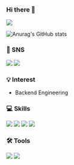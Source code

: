 ### Hi there 👋

<!--
**JinHxxxxKim/JinHxxxxKim** is a ✨ _special_ ✨ repository because its `README.md` (this file) appears on your GitHub profile.

Here are some ideas to get you started:

- 🔭 I’m currently working on ...
- 🌱 I’m currently learning ...
- 👯 I’m looking to collaborate on ...
- 🤔 I’m looking for help with ...
- 💬 Ask me about ...
- 📫 How to reach me: ...
- 😄 Pronouns: ...
- ⚡ Fun fact: ...
-->
<img src="https://capsule-render.vercel.app/api?type=transparent&color=auto&height=300&section=header&text=Welcome&fontSize=90" />

![Anurag's GitHub stats](https://github-readme-stats.vercel.app/api?username=JinHxxxxKim&show_icons=true&theme=radical)
### 🔗 SNS

<a href="https://velog.io/@jinhxxxxkim/posts"><img src="https://img.shields.io/badge/Blog-000000?style=flat-square&logo=Velog&logoColor=white"/></a>
<a href="mailto:jinhyungkim.dev@gmail.com"><img src="https://img.shields.io/badge/Gmail-d14836?style=flat-square&logo=Gmail&logoColor=white&link=mailto:snugyun01@gmail.com"/></a>
</div>

### 💡 Interest

- Backend Engineering

### 💻 Skills

<div>
<img src="https://img.shields.io/badge/java-007396?style=for-the-badge&logo=java&logoColor=white"> 
<img src="https://img.shields.io/badge/spring-6DB33F?style=for-the-badge&logo=spring&logoColor=white"> 
<img src="https://img.shields.io/badge/mysql-4479A1?style=for-the-badge&logo=mysql&logoColor=white"> 
<img src="https://img.shields.io/badge/oracle-F80000?style=for-the-badge&logo=oracle&logoColor=white"> 
<!-- </br> -->
<!-- <img src="https://img.shields.io/badge/Python-3776AB?style=for-the-badge&logo=Python&logoColor=white"> -->
<!-- <img src="https://img.shields.io/badge/TensorFlow-FF6F00?style=for-the-badge&logo=TensorFlow&logoColor=white"> -->
</div>

### 🛠️ Tools
<div>
<img src="https://img.shields.io/badge/IntelliJ-000000?style=for-the-badge&logo=IntelliJIDEA&logoColor=white">
<img src="https://img.shields.io/badge/github-181717?style=for-the-badge&logo=github&logoColor=white">
<!-- <img src="https://img.shields.io/badge/git-F05032?style=for-the-badge&logo=git&logoColor=white"> -->
</br>
<!-- <img src="https://img.shields.io/badge/notion-181717?style=for-the-badge&logo=notion&logoColor=white"> -->
<!-- <img src="https://img.shields.io/badge/Jira-0052CC?style=for-the-badge&logo=Jira&logoColor=white"> -->
<!-- <img src="https://img.shields.io/badge/Confluence-172B4D?style=for-the-badge&logo=Confluence&logoColor=white"> -->
</div>

<br/>
<!--
[![yebin's github stats](https://github-readme-stats.vercel.app/api?username=yebin-choi)](https://github.com/anuraghazra/github-readme-stats) -->
<!-- [![GitHub Streak](https://github-readme-streak-stats.herokuapp.com/?user=yebin-choi&theme=tokyonight)](https://git.io/streak-stats) -->

<!-- ![](https://github-profile-summary-cards.vercel.app/api/cards/profile-details?username=yebin-choi&theme=nord_dark) -->
<!-- [![trophy](https://github-profile-trophy.vercel.app/?username=yebin-choi&theme=flat&column=7)](https://github.com/dkssud8150/) -->
